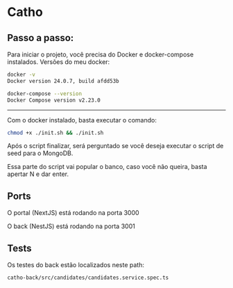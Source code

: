 # Catho

## Passo a passo:

Para iniciar o projeto, você precisa do Docker e docker-compose instalados.
Versões do meu docker:

```sh
docker -v                            
Docker version 24.0.7, build afdd53b
````

```sh
docker-compose --version
Docker Compose version v2.23.0
```

----

Com o docker instalado, basta executar o comando:

```sh
chmod +x ./init.sh && ./init.sh
```

Após o script finalizar, será perguntado se você deseja executar o script de seed para o MongoDB. 

Essa parte do script vai popular o banco, caso você não queira, basta apertar N e dar enter.

## Ports

O portal (NextJS) está rodando na porta 3000

O back (NestJS) está rodando na porta 3001

## Tests

Os testes do back estão localizados neste path:

```
catho-back/src/candidates/candidates.service.spec.ts
```
